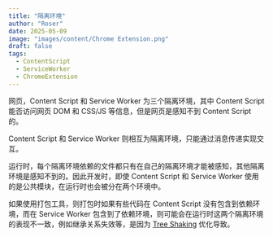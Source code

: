 ```yaml
---
title: "隔离环境"
author: "Roser"
date: 2025-05-09
image: "images/content/Chrome Extension.png"
draft: false
tags:
  - ContentScript
  - ServiceWorker
  - ChromeExtension
---
```

网页，Content Script 和 Service Worker 为三个隔离环境，其中 Content Script 能否访问网页 DOM 和 CSS/JS 等信息，但是网页是感知不到 Content Script 的。

Content Script 和 Service Worker 则相互为隔离环境，只能通过消息传递实现交互。

运行时，每个隔离环境依赖的文件都只有在自己的隔离环境才能被感知，其他隔离环境是感知不到的。因此开发时，即使 Content Script 和 Service Worker 使用的是公共模块，在运行时也会被分在两个环境中。

如果使用打包工具，则打包时如果有些代码在 Content Script 没有包含到依赖环境，而在 Service Worker 包含到了依赖环境，则可能会在运行时这两个隔离环境的表现不一致，例如继承关系失效等，是因为 [Tree Shaking](../../Webpack/Tree-Shaking) 优化导致。